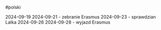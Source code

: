 #polski 

2024-09-19 
2024-09-21 - zebranie Erasmus
2024-09-23 - sprawdzian Lalka
2024-09-26
2024-09-28 - wyjazd Erasmus
